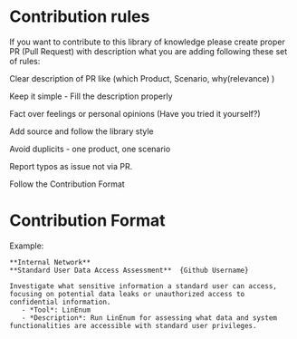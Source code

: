 # Contribution rules
If you want to contribute to this library of knowledge please create proper PR (Pull Request) with description what you are adding following these set of rules:

Clear description of PR like (which Product, Scenario, why(relevance) )

Keep it simple - Fill the description properly

Fact over feelings or personal opinions (Have you tried it yourself?)

Add source and follow the library style

Avoid duplicits - one product, one scenario

Report typos as issue not via PR.

Follow the Contribution Format

# Contribution Format
Example:
```
**Internal Network**
**Standard User Data Access Assessment**  {Github Username}

Investigate what sensitive information a standard user can access, focusing on potential data leaks or unauthorized access to confidential information.  
   - *Tool*: LinEnum  
   - *Description*: Run LinEnum for assessing what data and system functionalities are accessible with standard user privileges.
```
